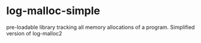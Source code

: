 log-malloc-simple
=================

pre-loadable library tracking all  memory allocations of a program. Simplified version of log-malloc2
